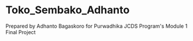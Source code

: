 # Toko_Sembako_Adhanto
Prepared by Adhanto Bagaskoro for Purwadhika JCDS Program's Module 1 Final Project
